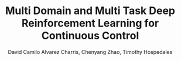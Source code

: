 ---
paperId: 8
author: David Camilo Alvarez Charris, Chenyang Zhao, Timothy Hospedales
publicationauthor: Alvarez Charris, D. C. et al.
title: Multi Domain and Multi Task Deep Reinforcement Learning for Continuous Control
pdf: Poster_David_Alvarez.pdf
poster: --
alt: --
type: Poster
topic: Machine Learning Methods
link: --
conference: neurips
year: 2018
tags: neurips-2018
location: Montreal, Canada
---